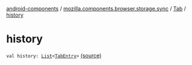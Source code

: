 [android-components](../../index.md) / [mozilla.components.browser.storage.sync](../index.md) / [Tab](index.md) / [history](./history.md)

# history

`val history: `[`List`](https://kotlinlang.org/api/latest/jvm/stdlib/kotlin.collections/-list/index.html)`<`[`TabEntry`](../-tab-entry/index.md)`>` [(source)](https://github.com/mozilla-mobile/android-components/blob/master/components/browser/storage-sync/src/main/java/mozilla/components/browser/storage/sync/RemoteTabsStorage.kt#L114)